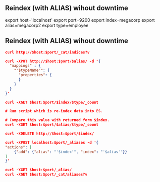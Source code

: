 Reindex (with ALIAS) wihout downtime
-

export host='localhost'
export port=9200
export index=megacorp
export alias=megacorp2
export type=employee

## Reindex (with ALIAS) wihout downtime

````json
curl http://$host:$port/_cat/indices?v

curl -XPUT http://$host:$port/$alias/ -d '{
  "mappings" : {
    "'$typeName'": {
      "properties": {
      }
    }
  }
}'

curl -XGET $host:$port/$index/$type/_count

# Run script which is re-index data into ES.

# Compare this value with returned form $index.
curl -XGET $host:$port/$alias/$type/_count

curl -XDELETE http://$host:$port/$index/

curl -XPOST localhost:$port/_aliases -d '{
"actions": [
    {"add": {"alias": "'$index'", "index": "'$alias'"}}
]
}'

curl -XGET $host:$port/_alias/
curl -XGET $host:$port/_cat/aliases?v
````
